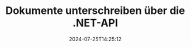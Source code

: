 ---
############################# Static ############################
layout: "landing"
date: 2024-07-25T14:25:12
draft: false

lang: de
product: "Signature"
product_tag: "signature"
platform: "Net"
platform_tag: "net"

############################# Drop-down ############################
supported_platforms:
  items:
    # supported_platforms loop
    - title: ".NET"
      tag: "net"
    # supported_platforms loop
    - title: "Java"
      tag: "java"
    # supported_platforms loop
    - title: "Node.js"
      tag: "nodejs-java"

############################# Head ############################
head_title: "C# .NET-API für digitale Signaturen – GroupDocs.Signature"
head_description: "Integrieren Sie die Verarbeitung digitaler Signaturen in Ihre .NET-Apps mit GroupDocs.Signature. Sichern Sie Ihre Dateien schnell und effizient mit Signaturen."

############################# Header ############################
title: "Dokumente unterschreiben über die .NET-API"
description: "Signieren Sie digitale Dokumente und Bilder auf jeder Plattform mit unseren flexiblen APIs und App-basierten Lösungen für Programmierer und Endbenutzer."
words:
  for: "für"

actions:
  main: "Kostenloser NuGet-Download"
  main_link: "https://www.nuget.org/packages/GroupDocs.Signature"
  alt: "Lizenzierung"
  alt_link: "https://purchase.groupdocs.com/pricing/signature/net/"
  title: "Bereit anzufangen?"
  description: "Testen Sie die Funktionen von GroupDocs.Signature kostenlos oder fordern Sie eine Lizenz an"

release:
  title: "Version {0} veröffentlicht"
  notes: "Schau was neu ist"
  downloads: "Downloads"

code:
  title: "PDF-Dateien in C# signieren"
  more: "Mehr Beispiele"
  more_link: "https://github.com/groupdocs-signature/GroupDocs.Signature-for-.NET/"
  install: "dotnet add package GroupDocs.Signature"
  content: |
    ```csharp {style=abap}   
    // PDF-Dokument auswählen
    using (Signature signature = new Signature("sample.pdf"))
    {
        // Text bereitstellen
        var options = new TextSignOptions("John Smith")
        {
            // Farbe einstellen
            ForeColor = Color.Red
        };
        // Dokument unterschreiben und in Datei speichern
        signature.Sign("signed.pdf", options);
    }
    ```

############################# Overview ############################
overview:
  enable: true
  title: "GroupDocs.Signature-Übersicht"
  description: "API zum Durchführen der Dokumentensignierung und verwandter Vorgänge in .NET-Anwendungen"
  features:
    # feature loop
    - title: "Hinzufügen von Signaturen zu Geschäftsdokumenten in C#"
      content: "Signieren von Dokumenten: Mit GroupDocs.Signature für .NET können Sie PDF- und Office-Dokumenten verschiedene Arten von Signaturen hinzufügen, z. B. Text, Bilder, Barcodes und digitale Zertifikate. Mit dieser API können Sie Ihre Dokumente mit nahezu jedem Datentyp signieren, einschließlich versteckter Metadaten."

    # feature loop
    - title: "Bearbeitung signierter Dokumente"
      content: "Zusätzliche Verarbeitung: Mit GroupDocs.Signature können Sie leistungsstarke Vorgänge an signierten Dokumenten durchführen. Dazu gehört die Suche nach vorhandenen Signaturen in Geschäftsdokumenten und deren Überprüfung anhand bestimmter Kriterien. Darüber hinaus können Sie über diese .NET-API Dokumentinformationen und Vorschauseiten abrufen."

    # feature loop
    - title: "Anpassen der Ergebnisse"
      content: "GroupDocs.Signature für .NET bietet umfangreiche Anpassungsmöglichkeiten. Sie können Signaturen überall auf einer Dokumentseite präzise positionieren und ihr Erscheinungsbild mithilfe verschiedener Einstellungen anpassen. Darüber hinaus unterstützt diese API das Speichern verarbeiteter Dokumente in einer Vielzahl unterstützter Formate."

############################# Platforms ############################
platforms:
  enable: true
  title: "Plattformunabhängigkeit"
  description: "GroupDocs.Signature für .NET unterstützt die folgenden Betriebssysteme, Frameworks und Paketmanager"
  items:
    # platform loop
    - title: "Amazon"
      image: "amazon"
    # platform loop
    - title: "Docker"
      image: "docker"
    # platform loop
    - title: "Azure"
      image: "azure"
    # platform loop
    - title: "VS Code"
      image: "vs_code"
    # platform loop
    - title: "ReSharper"
      image: "resharper"
    # platform loop
    - title: "macOS"
      image: "finder"
    # platform loop
    - title: "Linux"
      image: "linux"
    # platform loop
    - title: "NuGet"
      image: "nuget"

############################# File formats ############################
formats:
  enable: true
  title: "Unterstützte Dateiformate"
  description: |
    GroupDocs.Signature für .NET unterstützt Vorgänge mit den folgenden [Dateiformaten](https://docs.groupdocs.com/signature/net/supported-document-formats/).
  groups:
    # group loop
    - color: "green"
      content: |
        ### Microsoft Office-Formate
        * **Word:**  DOCX, DOC, DOCM, DOT, DOTX, DOTM, RTF
        * **Excel:** XLSX, XLS, XLSM, XLSB, XLTM, XLT, XLTM, XLTX, XLAM, SXC, SpreadsheetML
        * **PowerPoint:** PPT, PPTX, PPS, PPSX, PPSM, POT, POTM, POTX, PPTM
    # group loop
    - color: "blue"
      content: |
        ### Bilder und andere Formate
        * **tragbar:** PDF
        * **Bilder:** JPG, BMP, PNG, TIFF, GIF, DICOM, WEBP
        * **Andere Büroformate:** ODT, OTT, OTS, ODS, ODP, OTP, ODG
      # group loop
    - color: "red"
      content: |
        ### Andere Formate
        * **Netz:** HTML, MHTML
        * **Archiv:** ZIP, TAR, 7Z
        * **Zertifikate:** PFX

############################# Features ############################
features:
  enable: true
  title: "GroupDocs.Signature-Funktionen"
  description: "PDFs, Office-Dokumente und Bilder schnell und präzise signieren"

  items:
    # feature loop
    - icon: "sign"
      title: "Unterzeichnung des Dokuments"
      content: "Fügen Sie eine oder mehrere unterstützte Signaturarten präzise an jeder angegebenen Position in Geschäftsdokumenten hinzu."

    # feature loop
    - icon: "custom"
      title: "Passen Sie Signaturen an"
      content: "Nutzen Sie Funktionen wie Farbe, Schriftart, Rahmen, Drehung usw., um das Erscheinungsbild von Signaturen zu konfigurieren."

    # feature loop
    - icon: "password"
      title: "Passwortschutz für Dokumente"
      content: "Sichern Sie bestimmte Dokumenttypen, indem Sie nach dem Signieren ein Passwort festlegen."

    # feature loop
    - icon: "protect"
      title: "Schutz vor Veränderungen"
      content: "Verhindern Sie Änderungen an wichtigen Geschäftsdokumenten, nachdem Sie eine Signatur mit einem digitalen Zertifikat angehängt haben."

    # feature loop
    - icon: "convert"
      title: "Konvertieren Sie signierte Dateien in andere Formate"
      content: "Konvertieren Sie signierte Dateien in gewünschte Formate, z. B. Speichern eines Word-Dokuments als PDF."

    # feature loop
    - icon: "preview"
      title: "Extrahieren Sie Seitenvorschauen"
      content: "Extrahieren Sie Seiten aus signierten Dokumenten als einzelne Bilder für die zukünftige Verarbeitung."

    # feature loop
    - icon: "search"
      title: "Signatursuche in Dokumenten"
      content: "Rufen Sie Informationen zu zuvor hinzugefügten Signaturen in bestimmten Dokumenten ab."

    # feature loop
    - icon: "validate"
      title: "Validieren Sie signierte Dokumente"
      content: "Überprüfen Sie die ordnungsgemäße Signatur von Dokumenten mithilfe von Validierungsfunktionen."

    # feature loop
    - icon: "update"
      title: "Signaturen aktualisieren oder löschen"
      content: "Positionieren Sie bestimmte Signaturen ganz einfach auf einer Seite neu, ändern Sie ihren Text oder löschen Sie sie ohne Probleme."

############################# Code samples ############################
code_samples:
  enable: true
  title: "Codebeispiele"
  description: "Einige Anwendungsfälle typischer GroupDocs.Signature für .NET-Vorgänge"
  items:
    # code sample loop
    - title: "QR-Code zum PDF hinzufügen"
      content: |
        Das Hinzufügen von [QR-Codes](https://docs.groupdocs.com/signature/net/esign-document-with-qr-code-signature/) zu bestimmten Seiten von PDF-Dokumenten kann Geschäftsprozesse verbessern. Nachfolgend finden Sie ein Beispiel für das Hinzufügen eines QR-Codes mithilfe von GroupDocs.Signature.
        {{< landing/code title="So fügen Sie einen QR-Code in ein PDF ein.">}}
        ```csharp {style=abap}
        // Laden Sie das zu signierende Dokument
        using (Signature signature = new Signature("file_to_sign.pdf"))
        {
            // Erstellen Sie QR-Code-Optionen mit vordefiniertem Text
            QrCodeSignOptions options = new QrCodeSignOptions("The document is approved by John Smith")
            {
                // Konfigurieren Sie den Kodierungstyp und die Position des QR-Codes auf der Seite
                EncodeType = QrCodeTypes.QR,
                Left = 100,
                Top = 100
            };
            // Signieren Sie das Dokument und speichern Sie es als Ergebnisdatei
            signature.Sign("file_with_QR.pdf", options);
        }
        ```
        {{< /landing/code >}}
    # code sample loop
    - title: "Schützen eines DOCX-Dokuments mithilfe eines digitalen Zertifikats"
      content: |
        Sie können [ein Dokument schützen](https://docs.groupdocs.com/signature/net/esign-document-with-digital-signature/), indem Sie persönliche oder Unternehmenssignaturen verwenden, die als digitale Zertifikate gespeichert sind. Solche geschützten Dokumente können nicht geändert werden, ohne dass die Signatur ungültig wird.
        {{< landing/code title="So stellen Sie die Dokumentenintegrität sicher.">}}
        ```csharp {style=abap}   
        // Laden Sie das Dokument, das digital signiert werden soll
        using (Signature signature = new Signature("file_to_sign.docx"))
        {
            // Geben Sie Optionen für die digitale Signatur an und geben Sie den Pfad zur Zertifikatsdatei an
            DigitalSignOptions options = new DigitalSignOptions("certificate.pfx")
            {
                // Legen Sie das Zertifikatspasswort fest
                Password = "1234567890"
            };
            // Signieren Sie das Dokument und speichern Sie es im gewünschten Pfad
            signature.Sign("digitally_signed.docx", options);
        }
        ```
        {{< /landing/code >}}

---